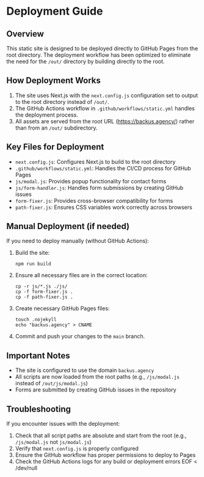 # Deployment Guide

## Overview

This static site is designed to be deployed directly to GitHub Pages from the root directory. The deployment workflow has been optimized to eliminate the need for the `/out/` directory by building directly to the root.

## How Deployment Works

1. The site uses Next.js with the `next.config.js` configuration set to output to the root directory instead of `/out/`.
2. The GitHub Actions workflow in `.github/workflows/static.yml` handles the deployment process.
3. All assets are served from the root URL (https://backus.agency/) rather than from an `/out/` subdirectory.

## Key Files for Deployment

- `next.config.js`: Configures Next.js to build to the root directory
- `.github/workflows/static.yml`: Handles the CI/CD process for GitHub Pages
- `js/modal.js`: Provides popup functionality for contact forms
- `js/form-handler.js`: Handles form submissions by creating GitHub issues
- `form-fixer.js`: Provides cross-browser compatibility for forms
- `path-fixer.js`: Ensures CSS variables work correctly across browsers

## Manual Deployment (if needed)

If you need to deploy manually (without GitHub Actions):

1. Build the site:
   ```
   npm run build
   ```

2. Ensure all necessary files are in the correct location:
   ```
   cp -r js/*.js ./js/
   cp -f form-fixer.js .
   cp -f path-fixer.js .
   ```

3. Create necessary GitHub Pages files:
   ```
   touch .nojekyll
   echo "backus.agency" > CNAME
   ```

4. Commit and push your changes to the `main` branch.

## Important Notes

- The site is configured to use the domain `backus.agency`
- All scripts are now loaded from the root paths (e.g., `/js/modal.js` instead of `/out/js/modal.js`)
- Forms are submitted by creating GitHub issues in the repository

## Troubleshooting

If you encounter issues with the deployment:

1. Check that all script paths are absolute and start from the root (e.g., `/js/modal.js` not `js/modal.js`)
2. Verify that `next.config.js` is properly configured
3. Ensure the GitHub workflow has proper permissions to deploy to Pages
4. Check the GitHub Actions logs for any build or deployment errors
EOF < /dev/null
